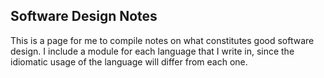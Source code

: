 Software Design Notes
---------------------

This is a page for me to compile notes on what constitutes good software design. 
I include a module for each language that I write in, since the idiomatic
usage of the language will differ from each one.
